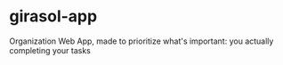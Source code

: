 # girasol-app
Organization Web App, made to prioritize what's important: you actually completing your tasks
